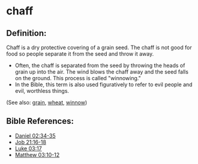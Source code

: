 # chaff #

## Definition: ##

Chaff is a dry protective covering of a grain seed. The chaff is not good for food so people separate it from the seed and throw it away.

* Often, the chaff is separated from the seed by throwing the heads of grain up into the air. The wind blows the chaff away and the seed falls on the ground. This process is called "winnowing."
* In the Bible, this term is also used figuratively to refer to evil people and evil, worthless things.

(See also: [grain](../other/grain.md), [wheat](../other/wheat.md), [winnow](../other/winnow.md))

## Bible References: ##

* [Daniel 02:34-35](en/tn/dan/help/02/34)
* [Job 21:16-18](en/tn/job/help/21/16)
* [Luke 03:17](en/tn/luk/help/03/17)
* [Matthew 03:10-12](en/tn/mat/help/03/10)